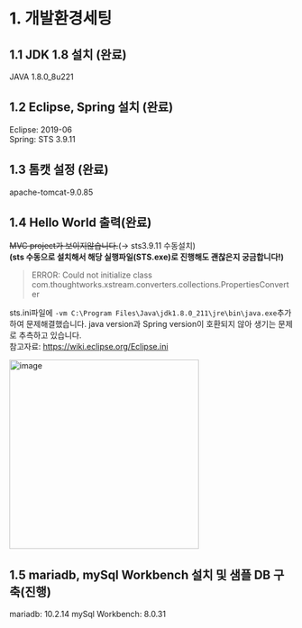 
# 1. 개발환경세팅  
## 1.1 JDK 1.8 설치 (완료)  
JAVA 1.8.0_8u221
## 1.2 Eclipse, Spring 설치 (완료)
Eclipse: 2019-06  
Spring: STS 3.9.11  
## 1.3 톰캣 설정 (완료)
apache-tomcat-9.0.85
## 1.4 Hello World 출력(완료)
~~MVC project가 보이지않습니다.~~(→ sts3.9.11 수동설치)  
**(sts 수동으로 설치해서 해당 실행파일(STS.exe)로 진행해도 괜찮은지 궁금합니다!)**    
> ERROR: Could not initialize class com.thoughtworks.xstream.converters.collections.PropertiesConverter

sts.ini파일에 ```-vm C:\Program Files\Java\jdk1.8.0_211\jre\bin\java.exe```추가하여 문제해결했습니다. java version과 Spring version이 호환되지 않아 생기는 문제로 추측하고 있습니다.  
참고자료: https://wiki.eclipse.org/Eclipse.ini  

<img width="336" alt="image" src="https://github.com/hyunjin-h/backend-assignment/assets/87686021/0d6760aa-5a75-4c0c-b06b-aaf5296ab2d3">  

## 1.5 mariadb, mySql Workbench 설치 및 샘플 DB 구축(진행)
mariadb: 10.2.14
mySql Workbench: 8.0.31




